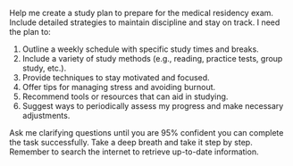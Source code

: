 Help me create a study plan to prepare for the medical residency exam. Include detailed strategies to maintain discipline and stay on track. I need the plan to:

1. Outline a weekly schedule with specific study times and breaks.
2. Include a variety of study methods (e.g., reading, practice tests, group study, etc.).
3. Provide techniques to stay motivated and focused.
4. Offer tips for managing stress and avoiding burnout.
5. Recommend tools or resources that can aid in studying.
6. Suggest ways to periodically assess my progress and make necessary adjustments.

Ask me clarifying questions until you are 95% confident you can complete the task successfully. Take a deep breath and take it step by step. Remember to search the internet to retrieve up-to-date information.
